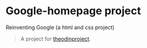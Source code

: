 # Google-homepage project

<p>Reinventing Google (a html and css project)</p>

<blockquote>
		A project for <a href="http://www.theodinproject.com/web-development-101">theodinproject</a>.
</blockquote>
